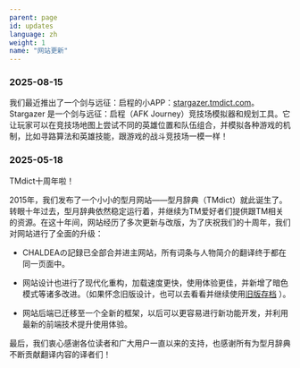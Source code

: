 ```yaml
---
parent: page
id: updates
language: zh
weight: 1
name: "网站更新"
---
```


### 2025-08-15

我们最近推出了一个剑与远征：启程的小APP：[stargazer.tmdict.com](https://stargazer.tmdict.com/)。Stargazer 是一个剑与远征：启程（AFK Journey）竞技场模拟器和规划工具。它让玩家可以在竞技场地图上尝试不同的英雄位置和队伍组合，并模拟各种游戏的机制，比如寻路算法和英雄技能，跟游戏的战斗竞技场一模一样！

### 2025-05-18

TMdict十周年啦！

2015年，我们发布了一个小小的型月网站——型月辞典（TMdict）就此诞生了。转眼十年过去，型月辞典依然稳定运行着，并继续为TM爱好者们提供跟TM相关的资源。在这十年间，网站经历了多次更新与改版，为了庆祝我们的十周年，我们对网站进行了全面的升级：

- CHALDEAの記録已全部合并进主网站，所有词条与人物简介的翻译终于都在同一页面中。

- 网站设计也进行了现代化重构，加载速度更快，使用体验更佳，并新增了暗色模式等诸多改进。（如果怀念旧版设计，也可以去看看并继续使用<a href="../legacy/en/index.html">旧版存档</a> ）。

- 网站后端已迁移至一个全新的框架，以后可以更容易进行新功能开发，并利用最新的前端技术提升使用体验。

最后，我们衷心感谢各位读者和广大用户一直以来的支持，也感谢所有为型月辞典不断贡献翻译内容的译者们！

